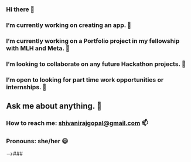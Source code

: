 ### Hi there 👋
### I’m currently working on creating an app. 🔭
### I’m currently working on a Portfolio project in my fellowship with MLH and Meta. 🌱
### I’m looking to collaborate on any future Hackathon projects. 👯
### I’m open to looking for part time work opportunities or internships. 🤔
## Ask me about anything. 💬
### How to reach me: shivanirajgopal@gmail.com 📫
### Pronouns: she/her 😄
-->###
